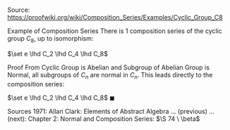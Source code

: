 # 

Source: https://proofwiki.org/wiki/Composition_Series/Examples/Cyclic_Group_C8

Example of Composition Series
There is $1$ composition series of the cyclic group $C_8$, up to isomorphism:

$\set e \lhd C_2 \lhd C_4 \lhd C_8$


Proof
From Cyclic Group is Abelian and Subgroup of Abelian Group is Normal, all subgroups of $C_n$ are normal in $C_n$.
This leads directly to the composition series:

$\set e \lhd C_2 \lhd C_4 \lhd C_8$
$\blacksquare$


Sources
1971: Allan Clark: Elements of Abstract Algebra ... (previous) ... (next): Chapter $2$: Normal and Composition Series: $\S 74 \ \beta$




